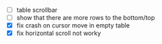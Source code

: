 -   [ ] table scrollbar
-   [ ] show that there are more rows to the bottom/top
-   [x] fix crash on cursor move in empty table
-   [x] fix horizontal scroll not worky
